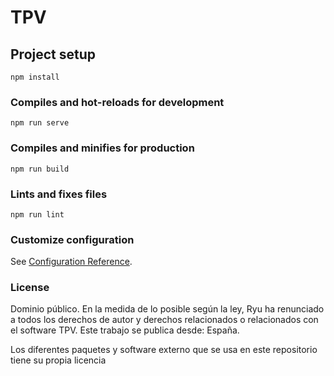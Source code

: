 # TPV

## Project setup
```
npm install
```

### Compiles and hot-reloads for development
```
npm run serve
```

### Compiles and minifies for production
```
npm run build
```

### Lints and fixes files
```
npm run lint
```

### Customize configuration
See [Configuration Reference](https://cli.vuejs.org/config/).

### License

Dominio público.
En la medida de lo posible según la ley, Ryu ha renunciado a todos los derechos de
autor y derechos relacionados o relacionados con el software TPV. Este
trabajo se publica desde: España.

Los diferentes paquetes y software externo que se usa en este repositorio tiene su propia licencia
